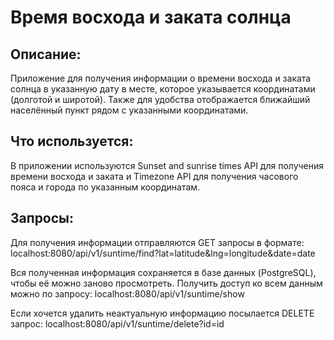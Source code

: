 # Время восхода и заката солнца

## Описание:
Приложение для получения информации о времени восхода и заката солнца в указанную дату в месте, которое указывается координатами (долготой и широтой).
Также для удобства отображается ближайший населённый пункт рядом с указанными координатами.

## Что используется:
В приложении используются Sunset and sunrise times API для получения времени восхода и заката и Timezone API для получения часового пояса и города по указанным координатам.

## Запросы:
Для получения информации отправляются GET запросы в формате:
localhost:8080/api/v1/suntime/find?lat=latitude&lng=longitude&date=date

Вся полученная информация сохраняется в базе данных (PostgreSQL), чтобы её можно заново просмотреть. Получить доступ ко всем данным можно по запросу:
localhost:8080/api/v1/suntime/show

Если хочется удалить неактуальную информацию посылается DELETE запрос:
localhost:8080/api/v1/suntime/delete?id=id

